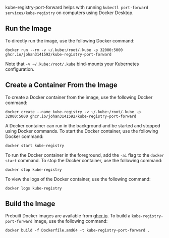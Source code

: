 kube-registry-port-forward helps with running `kubectl port-forward services/kube-registry` on computers using Docker Desktop.

## Run the Image
To directly run the image, use the following Docker command:
```
docker run --rm -v ~/.kube:/root/.kube -p 32000:5000 ghcr.io/johan3141592/kube-registry-port-forward
```
Note that `-v ~/.kube:/root/.kube` bind-mounts your Kubernetes configuration.

## Create a Container From the Image
To create a Docker container from the image, use the following Docker command:
```
docker create --name kube-registry -v ~/.kube:/root/.kube -p 32000:5000 ghcr.io/johan3141592/kube-registry-port-forward
```
A Docker container can run in the background and be started and stopped using Docker commands. To start the Docker container, use the following Docker command:
```
docker start kube-registry
```
To run the Docker container in the foreground, add the `-ai` flag to the `docker start` command. To stop the Docker container, use the following command:
```
docker stop kube-registry
```
To view the logs of the Docker container, use the following command:
```
docker logs kube-registry
```

## Build the Image
Prebuilt Docker images are available from [ghcr.io](https://github.com/johan3141592/kube-registry-port-forward/pkgs/container/kube-registry-port-forward). To build a `kube-registry-port-forward` image, use the following command:
```
docker build -f Dockerfile.amd64 -t kube-registry-port-forward .
```

